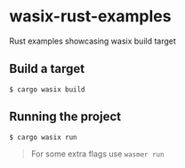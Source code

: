 # wasix-rust-examples
Rust examples showcasing wasix build target


## Build a target

```shell
$ cargo wasix build
```

## Running the project

```shell
$ cargo wasix run
```

> For some extra flags use `wasmer run`
